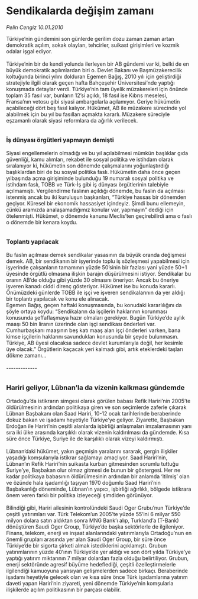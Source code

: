 # Sendikalarda değişim zamanı

*Pelin Cengiz 10.01.2010*

<div class="taraf_structure_2col_1zq">
<div class="margen_n">



 <p>Türkiye’nin gündemini son günlerde gerilim dozu zaman zaman artan demokratik açılım, sokak olayları, tehcirler, suikast girişimleri ve kozmik odalar işgal ediyor. <br/><br/>Türkiye’nin bir de kendi yolunda ilerleyen bir AB gündemi var ki, belki de en büyük demokratik açılımlardan biri o. Devlet Bakanı ve Başmüzakerecilik koltuğunda birinci yılını dolduran Egemen Bağış, 2010 yılı için geliştirdiği stratejiyle ilgili olarak geçen hafta Bahçeşehir Üniversitesi’nde yaptığı konuşmada detaylar verdi. Türkiye’nin tam üyelik müzakereleri için önünde toplam 35 fasıl var, bunların 12’si açıldı, 18 fasıl ise Kıbrıs meselesi, Fransa’nın vetosu gibi siyasi ambargolarla açılamıyor. Geriye hükümetin açabileceği dört beş fasıl kalıyor. Hükümet, AB ile müzakere sürecinde yol alabilmek için bu yıl bu fasılları açmakta kararlı. Müzakere süreciyle eşzamanlı olarak siyasi reformlara da ağırlık verilecek.<b> <br/><br/><br/><font size="3">İş dünyası örgütleri yapmayın demişti</font></b> <br/><br/>Siyasi engellemelerin olmadığı ve bu yıl açılabilmesi mümkün başlıklar gıda güvenliği, kamu alımları, rekabet ile sosyal politika ve istihdam olarak sıralanıyor ki, hükümetin son dönemde çalışmalarını yoğunlaştırdığı başlıklardan biri de bu sosyal politika faslı. Hükümetin daha önce geçen yılbaşında açma girişiminde bulunduğu 19 numaralı sosyal politika ve istihdam faslı, TOBB ve Türk-İş gibi iş dünyası örgütlerinin talebiyle açılmamıştı. Vergilendirme faslının açıldığı dönemde, bu faslın da açılması istenmiş ancak bu iki kuruluşun başkanları, “Türkiye hassas bir dönemden geçiyor. Küresel bir ekonomik hassasiyet içindeyiz. Şimdi bunu ellemeyin, çünkü aramızda analaşamadığımız konular var, yapmayın” dediği için ötelenmişti. Hükümet, o dönemde kanunu Meclis’ten geçirebilirdi ama o faslı o dönemde bir kenara koydu.<b> <br/><br/><br/><font size="3">Toplantı yapılacak</font></b> <br/><br/>Bu faslın açılması demek sendikalar yasasının da büyük oranda değişmesi demek. AB, bir sendikanın bir işyerinde toplu iş sözleşmesi yapabilmesi için işyerinde çalışanların tamamının yüzde 50’sinin bir fazlası yani yüzde 50+1 üyesinde örgütlü olmasına ilişkin barajın düşürülmesini istiyor. Sendikalar bu oranın AB’de olduğu gibi yüzde 30 olmasını öneriyor. Ancak bu öneriye işveren kanadı ciddi direnç gösteriyor. Hükümet ise bu konuda kararlı. Önümüzdeki günlerde TOBB ile işçi ve işveren sendikalarının da yer aldığı bir toplantı yapılacak ve konu ele alınacak. <br/>Egemen Bağış, geçen haftaki konuşmasında, bu konudaki kararlılığını da şöyle ortaya koydu: “Sendikaların da işçilerin haklarının korunması konusunda şeffaflaşmaya hazır olmaları gerekiyor. Bugün Türkiye’de aylık maaşı 50 bin liranın üzerinde olan işçi sendikası önderleri var. Cumhurbaşkanı maaşının beş katı maaş alan işçi önderleri varken, bana kimse işçilerin haklarını savundukları konusunda bir şeyde bulunmasın. Türkiye, AB üyesi olacaksa sadece devlet kurumlarıyla değil, her kesimle üye olacak.” Örgütlerin kaçacak yeri kalmadı gibi, artık eteklerdeki taşları dökme zamanı... <br/><br/>------------- <br/><br/><br/><font size="4"><strong>Hariri geliyor, Lübnan’la da vizenin kalkması gündemde</strong></font> <br/><br/>Ortadoğu’da istikrarın simgesi olarak görülen babası Refik Hariri’nin 2005’te öldürülmesinin ardından politikaya giren ve son seçimlerde zaferle çıkarak Lübnan Başbakanı olan Saad Hariri, 10-12 ocak tarihlerinde beraberinde dokuz bakan ve işadamı heyetiyle Türkiye’ye geliyor. Ziyarette, Başbakan Erdoğan ile Hariri’nin çeşitli alanlarda işbirliği anlaşmaları imzalamasının yanı sıra iki ülke arasında karşılıklı olarak vizenin kaldırılması da gündemde. Kısa süre önce Türkiye, Suriye ile de karşılıklı olarak vizeyi kaldırmıştı. <br/><br/>Lübnan’daki hükümet, yakın geçmişin yaralarını sararak, gergin ilişkiler yaşadığı komşularıyla istikrar sağlamayı amaçlıyor. Saad Hariri’nin, Lübnan’ın Refik Hariri’nin suikasta kurban gitmesinden sorumlu tuttuğu Suriye’ye, Başbakan olur olmaz gitmesi de bunun bir göstergesi. Her ne kadar politikaya babasının öldürülmesinin ardından bir anlamda ‘itilmiş’ olan ve özünde hala işadamlığı taşıyan 1970 doğumlu Saad Hariri’nin Başbakanlığı döneminde, Lübnan’ın yapıcı, işbirliği ağırlıklı, bölgede istikrara önem veren farklı bir politika izleyeceği şimdiden görünüyor. <br/><br/>Bilindiği gibi, Hariri ailesinin kontrolündeki Saudi Oger Grubu’nun Türkiye’de çeşitli yatırımları var. Türk Telekom’un 2005’te yüzde 55’ini 6 milyar 550 milyon dolara satın aldıktan sonra MNG Bank’ı alıp, Turkland’a (T-Bank) dönüştüren Saudi Oger Group, Türkiye’de başka sektörlerle de ilgileniyor. Finans, telekom, enerji ve inşaat alanlarındaki yatırımlarıyla Ortadoğu’nun en önemli grupları arasında yer alan Saudi Oger Group, bir süre önce Türkiye’de bir sigorta şirketi almak istediklerini açıklamıştı. Grubun yatırımlarının yüzde 40’ının Türkiye’de yer aldığı ve son dört yılda Türkiye’ye yaptığı yatırım miktarının 7 milyar dolardan fazla olduğu belirtiliyor. Grubun, enerji sektöründe agresif büyüme hedeflediği, çeşitli özelleştirmelerle ilgilendiği kamuoyuna yansıyan gelişmelerden sadece birkaçı. Beraberinde işadamı heyetiyle gelecek olan ve kısa süre önce Türk işadamlarına yatırım daveti yapan Hariri’nin ziyareti, yeni dönemde Türkiye’nin komşularla ilişkilerde açılım politikasının bir parçası olabilir.</p>
<br/>
<br/>
<br/>



<br/>


<div id="taraf_not">
</div>

</div>


</div>
